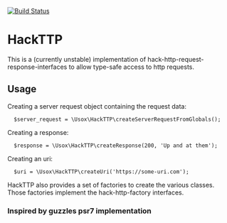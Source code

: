 [![Build Status](https://travis-ci.org/usox/hackttp.svg?branch=master)](https://travis-ci.org/usox/hackttp)

# HackTTP #

This is a (currently unstable) implementation of hack-http-request-response-interfaces to allow type-safe access to http requests.

## Usage ##

Creating a server request object containing the request data:

```Hack
  $server_request = \Usox\HackTTP\createServerRequestFromGlobals();
```

Creating a response:

```Hack
  $response = \Usox\HackTTP\createResponse(200, 'Up and at them');
```

Creating an uri:

```Hack
  $uri = \Usox\HackTTP\createUri('https://some-uri.com');
```

HackTTP also provides a set of factories to create the various classes. Those factories implement the hack-http-factory interfaces.

### Inspired by guzzles psr7 implementation ###
